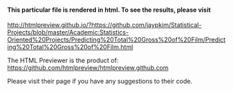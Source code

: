 #### This particular file is rendered in html. To see the results, please visit 

http://htmlpreview.github.io/?https://github.com/jaypkim/Statistical-Projects/blob/master/Academic:Statistics-Oriented%20Projects/Predicting%20Total%20Gross%20of%20Film/Predicting%20Total%20Gross%20of%20Film.html

The HTML Previewer is the product of: https://github.com/htmlpreview/htmlpreview.github.com

Please visit their page if you have any suggestions to their code.
